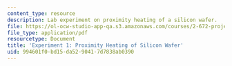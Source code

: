 ```yaml
---
content_type: resource
description: Lab experiment on proximity heating of a silicon wafer.
file: https://ol-ocw-studio-app-qa.s3.amazonaws.com/courses/2-672-project-laboratory-spring-2009/994601f0bd15da5290417d7838ab0390_prx_heat.pdf
file_type: application/pdf
resourcetype: Document
title: 'Experiment 1: Proximity Heating of Silicon Wafer'
uid: 994601f0-bd15-da52-9041-7d7838ab0390
---
```


